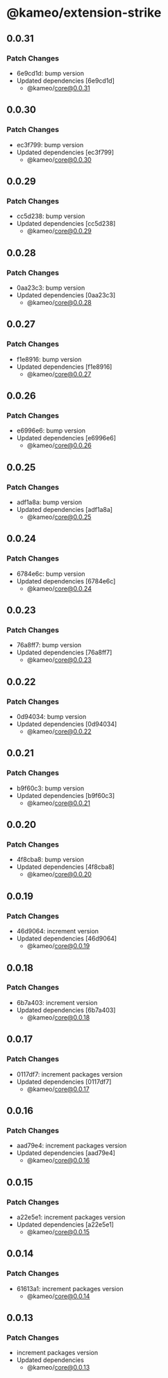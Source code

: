 # @kameo/extension-strike

## 0.0.31

### Patch Changes

- 6e9cd1d: bump version
- Updated dependencies [6e9cd1d]
  - @kameo/core@0.0.31

## 0.0.30

### Patch Changes

- ec3f799: bump version
- Updated dependencies [ec3f799]
  - @kameo/core@0.0.30

## 0.0.29

### Patch Changes

- cc5d238: bump version
- Updated dependencies [cc5d238]
  - @kameo/core@0.0.29

## 0.0.28

### Patch Changes

- 0aa23c3: bump version
- Updated dependencies [0aa23c3]
  - @kameo/core@0.0.28

## 0.0.27

### Patch Changes

- f1e8916: bump version
- Updated dependencies [f1e8916]
  - @kameo/core@0.0.27

## 0.0.26

### Patch Changes

- e6996e6: bump version
- Updated dependencies [e6996e6]
  - @kameo/core@0.0.26

## 0.0.25

### Patch Changes

- adf1a8a: bump version
- Updated dependencies [adf1a8a]
  - @kameo/core@0.0.25

## 0.0.24

### Patch Changes

- 6784e6c: bump version
- Updated dependencies [6784e6c]
  - @kameo/core@0.0.24

## 0.0.23

### Patch Changes

- 76a8ff7: bump version
- Updated dependencies [76a8ff7]
  - @kameo/core@0.0.23

## 0.0.22

### Patch Changes

- 0d94034: bump version
- Updated dependencies [0d94034]
  - @kameo/core@0.0.22

## 0.0.21

### Patch Changes

- b9f60c3: bump version
- Updated dependencies [b9f60c3]
  - @kameo/core@0.0.21

## 0.0.20

### Patch Changes

- 4f8cba8: bump version
- Updated dependencies [4f8cba8]
  - @kameo/core@0.0.20

## 0.0.19

### Patch Changes

- 46d9064: increment version
- Updated dependencies [46d9064]
  - @kameo/core@0.0.19

## 0.0.18

### Patch Changes

- 6b7a403: increment version
- Updated dependencies [6b7a403]
  - @kameo/core@0.0.18

## 0.0.17

### Patch Changes

- 0117df7: increment packages version
- Updated dependencies [0117df7]
  - @kameo/core@0.0.17

## 0.0.16

### Patch Changes

- aad79e4: increment packages version
- Updated dependencies [aad79e4]
  - @kameo/core@0.0.16

## 0.0.15

### Patch Changes

- a22e5e1: increment packages version
- Updated dependencies [a22e5e1]
  - @kameo/core@0.0.15

## 0.0.14

### Patch Changes

- 61613a1: increment packages version
  - @kameo/core@0.0.14

## 0.0.13

### Patch Changes

- increment packages version
- Updated dependencies
  - @kameo/core@0.0.13
